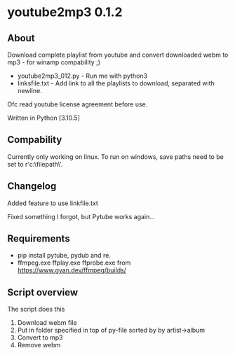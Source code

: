 # youtube2mp3 0.1.2

## About

Download complete playlist from youtube and convert downloaded webm to mp3 - for winamp compability ;)

* youtube2mp3_012.py - Run me with python3
* linksfile.txt - Add link to all the playlists to download, separated with newline.

Ofc read youtube license agreement before use.

Written in Python [3.10.5]

## Compability

Currently only working on linux. To run on windows, save paths need to be set to r'c:\\filepath\\'.

## Changelog
Added feature to use linkfile.txt

Fixed something I forgot, but Pytube works again...




## Requirements
* pip install pytube, pydub and re.
* ffmpeg.exe ffplay.exe ffprobe.exe from https://www.gyan.dev/ffmpeg/builds/

## Script overview
The script does this
1. Download webm file
2. Put in folder specified in top of py-file sorted by by artist->album
3. Convert to mp3
4. Remove webm
